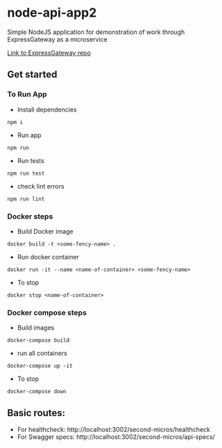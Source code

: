 # node-api-app2
Simple NodeJS application for demonstration of work through ExpressGateway as a microservice

[Link to ExpressGateway repo](https://github.com/xxx87/express-gateway)
## Get started

### To Run App
- Install dependencies
```
npm i
```
- Run app
```
npm run
```
- Run tests
```
npm run test
```
- check lint errors
```
npm run lint
```

### Docker steps
- Build Docker image
```
docker build -t <some-fency-name> .
```
- Run docker container
```
docker run -it --name <name-of-container> <some-fency-name>
```
- To stop
```
docker stop <name-of-container>
```

### Docker compose steps
- Build images
```
docker-compose build
```
- run all containers
```
docker-compose up -it
```
- To stop
```
docker-compose down
```

## Basic routes:
- For healthcheck: http://localhost:3002/second-micros/healthcheck
- For Swagger specs: http://localhost:3002/second-micros/api-specs/